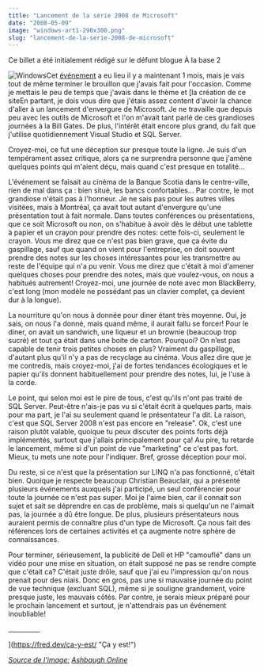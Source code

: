 ```yaml
---
title: "Lancement de la série 2008 de Microsoft"
date: "2008-05-09"
image: "windows-art1-290x300.png"
slug: "lancement-de-la-serie-2008-de-microsoft"
---
```


Ce billet a été initialement rédigé sur le défunt blogue À la base 2

![Windows](images/windows-art1-290x300.png "Windows")Cet [événement](https://www.microsoft.com/canada/fr/heroeshappenhere/register/default.mspx "Héros en action ici - Lancement Microsoft 2008") a eu lieu il y a maintenant 1 mois, mais je vais tout de même terminer le brouillon que j'avais fait pour l'occasion. Comme je mettais le peu de temps que j'avais dans le thème et [la création de ce siteEn partant, je dois vous dire que j'étais assez content d'avoir la chance d'aller à un lancement d'envergure de Microsoft. Je ne travaille que depuis peu avec les outils de Microsoft et l'on m'avait tant parlé de ces grandioses journées à la Bill Gates. De plus, l'intérêt était encore plus grand, du fait que j'utilise quotidiennement Visual Studio et SQL Server.

Croyez-moi, ce fut une déception sur presque toute la ligne. Je suis d'un tempérament assez critique, alors ça ne surprendra personne que j'amène quelques points qui m'aient déçu, mais quand c'est presque en totalité...

L'événement se faisait au cinéma de la Banque Scotia dans le centre-ville, rien de mal dans ça : bien situé, les bancs confortables... Par contre, le mot grandiose n'était pas à l'honneur. Je ne sais pas pour les autres villes visitées, mais à Montréal, ça avait tout autant d'envergure qu'une présentation tout à fait normale. Dans toutes conférences ou présentations, que ce soit Microsoft ou non, on s'habitue à avoir dès le début une tablette à papier et un crayon pour prendre des notes: cette fois-ci, seulement le crayon. Vous me direz que ce n'est pas bien grave, que ça évite du gaspillage, sauf que quand on vient pour l'entreprise, on doit souvent prendre des notes sur les choses intéressantes pour les transmettre au reste de l'équipe qui n'a pu venir. Vous me direz que c'était à moi d'amener quelques choses pour prendre des notes, mais que voulez-vous, on nous a habitués autrement! Croyez-moi, une journée de note avec mon BlackBerry, c'est long (mon modèle ne possédant pas un clavier complet, ça devient dur à la longue).

La nourriture qu'on nous à donnée pour diner étant très moyenne. Oui, je sais, on nous l'a donné, mais quand même, il aurait fallu se forcer! Pour le diner, on avait un sandwich, une liqueur et un brownie (beaucoup trop sucré) et tout ça était dans une boite de carton. Pourquoi? On n’est pas capable de tenir trois petites choses en plus? Vraiment du gaspillage, d'autant plus qu'il n'y a pas de recyclage au cinéma. Vous allez dire que je me contredis, mais croyez-moi, j'ai de fortes tendances écologiques et le papier qu'ils donnent habituellement pour prendre des notes, lui, je l'use à la corde.

Le point, qui selon moi est le pire de tous, c'est qu'ils n'ont pas traité de SQL Server. Peut-être n'ais-je pas vu si c'était écrit à quelques parts, mais pour ma part, je l'ai su seulement quand le présentateur l'a dit. La raison, c'est que SQL Server 2008 n'est pas encore en "release". Ok, c'est une raison plutôt valable, quoique tu peux discuter des points forts déjà implémentés, surtout que j'allais principalement pour ça! Au pire, tu retarde le lancement, même si d'un point de vue "marketing" ce c'est pas fort. Mieux, tu mets une note pour l'indiquer. Bref, grosse déception pour moi.

Du reste, si ce n'est que la présentation sur LINQ n'a pas fonctionné, c'était bien. Quoique je respecte beaucoup Christian Beauclair, qui a présenté plusieurs événements auxquels j'ai participé, un seul conférencier pour toute la journée ce n'est pas super. Moi je l'aime bien, car il connait son sujet et sait se déprendre en cas de problème, mais si quelqu'un ne l'aimait pas, la journée a dû être longue. De plus, plusieurs présentateurs nous auraient permis de connaître plus d'un type de Microsoft. Ça nous fait des références lors de certaines activités et ça augmente notre sphère de connaissances.

Pour terminer, sérieusement, la publicité de Dell et HP "camouflé" dans un vidéo pour une mise en situation, on était supposé ne pas se rendre compte que c'était ca? C'était juste drôle, sauf que j'ai eu l'impression qu'on nous prenait pour des niais. Donc en gros, pas une si mauvaise journée du point de vue technique (excluant SQL), même si je souligne grandement, voire presque juste, les mauvais côtés. Par contre, je serais mieux préparé pour le prochain lancement et surtout, je n'attendrais pas un événement inoubliable!

\_\_\_\_\_\_\_\_\_\_

](https://fred.dev/ca-y-est/ "Ça y est!")

[_Source de l'image:_](https://fred.dev/ca-y-est/ "Ça y est!") _[Ashbaugh Online](https://www.ashbaughonline.com/ "Source de l'image")_
